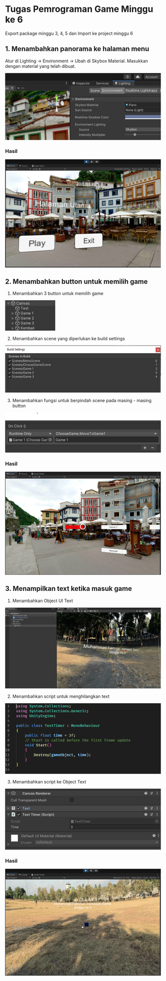 # Tugas Pemrograman Game Minggu ke 6

Export package minggu 3, 4, 5 dan Import ke project minggu 6

## 1. Menambahkan panorama ke halaman menu

Atur di Lighting -> Environment -> Ubah di Skybox Material. Masukkan dengan material yang telah dibuat.

![panorama](Images/menu_0.png)

### Hasil

![hasil panorama](Images/menu_hasil.png)

## 2. Menambahkan button untuk memilih game

1. Menambahkan 3 button untuk memilih game

![choose game 1](Images/choosegame_0.png)

2. Menambahkan scene yang diperlukan ke build settings

![choose game 2](Images/choosegame_1.png)

3. Menambahkan fungsi untuk berpindah scene pada masing - masing button

![choose game 3](Images/choosegame_2.png)

### Hasil

![choose game hasil](Images/choosegame_hasil.png)

## 3. Menampilkan text ketika masuk game

1. Menambahkan Object UI Text

![text 1](Images/text_0.png)

2. Menambahkan script untuk menghilangkan text

![text 2](Images/text_1.png)

3. Menambahkan script ke Object Text

![text 3](Images/text_2.png)

### Hasil

![text hasil](Images/text_hasil.png)
